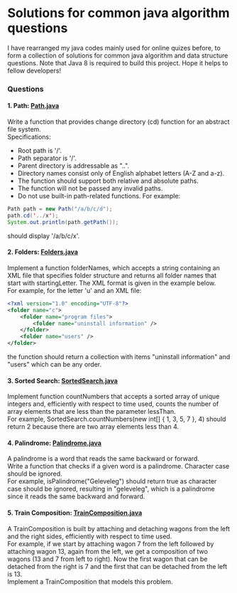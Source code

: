 # Solutions for common java algorithm questions
I have rearranged my java codes mainly used for online quizes before, to form a collection of solutions for common java algorithm and data structure questions. Note that Java 8 is required to build this project. Hope it helps to fellow developers!
### Questions
#### 1. Path: [Path.java](src/org/java/quiz/Path.java)
Write a function that provides change directory (cd) function for an abstract file system.<br>
Specifications:
* Root path is '/'.
* Path separator is '/'.
* Parent directory is addressable as "..".
* Directory names consist only of English alphabet letters (A-Z and a-z).
* The function should support both relative and absolute paths.
* The function will not be passed any invalid paths.
* Do not use built-in path-related functions.
For example:
```java
Path path = new Path("/a/b/c/d");
path.cd('../x');
System.out.println(path.getPath());
```
should display '/a/b/c/x'.
#### 2. Folders: [Folders.java](src/org/java/quiz/Folders.java)
Implement a function folderNames, which accepts a string containing an XML file that specifies folder structure and returns all folder names that start with startingLetter. The XML format is given in the example below.<br>
For example, for the letter 'u' and an XML file:
```xml
<?xml version="1.0" encoding="UTF-8"?>
<folder name="c">
    <folder name="program files">
        <folder name="uninstall information" />
    </folder>
    <folder name="users" />
</folder>
```
the function should return a collection with items "uninstall information" and "users" which can be any order.
#### 3. Sorted Search: [SortedSearch.java](src/org/java/quiz/SortedSearch.java)
Implement function countNumbers that accepts a sorted array of unique integers and, efficiently with respect to time used, counts the number of array elements that are less than the parameter lessThan.<br>
For example, SortedSearch.countNumbers(new int[] { 1, 3, 5, 7 }, 4) should return 2 because there are two array elements less than 4.
#### 4. Palindrome: [Palindrome.java](src/org/java/quiz/Palindrome.java)
A palindrome is a word that reads the same backward or forward.<br>
Write a function that checks if a given word is a palindrome. Character case should be ignored.<br>
For example, isPalindrome("Geleveleg") should return true as character case should be ignored, resulting in "geleveleg", which is a palindrome since it reads the same backward and forward.
#### 5. Train Composition: [TrainComposition.java](src/org/java/quiz/TrainComposition.java)
A TrainComposition is built by attaching and detaching wagons from the left and the right sides, efficiently with respect to time used.<br>
For example, if we start by attaching wagon 7 from the left followed by attaching wagon 13, again from the left, we get a composition of two wagons (13 and 7 from left to right). Now the first wagon that can be detached from the right is 7 and the first that can be detached from the left is 13.<br>
Implement a TrainComposition that models this problem.
